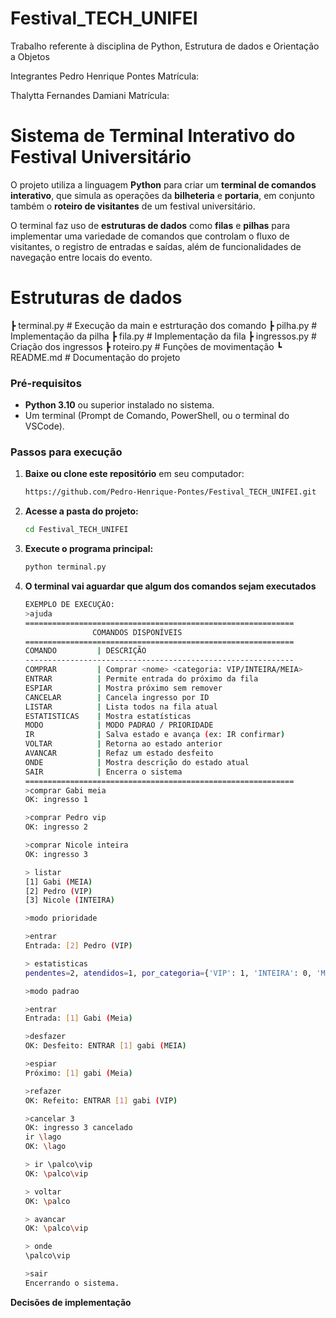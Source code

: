 # Festival_TECH_UNIFEI
Trabalho referente à disciplina de Python, Estrutura de dados e Orientação a Objetos

Integrantes
Pedro Henrique Pontes
Matrícula: 

Thalytta Fernandes Damiani
Matrícula:

# Sistema de Terminal Interativo do Festival Universitário

O projeto utiliza a linguagem **Python** para criar um **terminal de comandos interativo**, que simula as operações da **bilheteria** e **portaria**, em conjunto também o **roteiro de visitantes** de um festival universitário.

O terminal faz uso de **estruturas de dados** como **filas** e **pilhas** para implementar uma variedade de comandos que controlam o fluxo de visitantes, o registro de entradas e saídas, além de funcionalidades de navegação entre locais do evento.

# Estruturas de dados
 ┣  terminal.py             # Execução da main e estrturação dos comando
 ┣  pilha.py                # Implementação da pilha
 ┣  fila.py                 # Implementação da fila
 ┣  ingressos.py            # Criação dos ingressos
 ┣  roteiro.py              # Funções de movimentação
 ┗  README.md               # Documentação do projeto

### Pré-requisitos
- **Python 3.10** ou superior instalado no sistema.  
- Um terminal (Prompt de Comando, PowerShell, ou o terminal do VSCode).  
### Passos para execução

1. **Baixe ou clone este repositório** em seu computador:  
   ```bash
   https://github.com/Pedro-Henrique-Pontes/Festival_TECH_UNIFEI.git
2. **Acesse a pasta do projeto:**
   ```bash
   cd Festival_TECH_UNIFEI
3. **Execute o programa principal:**
   ```bash
   python terminal.py
4. **O terminal vai aguardar que algum dos comandos sejam executados**
    ```bash
    EXEMPLO DE EXECUÇÃO:
    >ajuda
    ============================================================
                   COMANDOS DISPONÍVEIS   
    ============================================================
    COMANDO         | DESCRIÇÃO
    ------------------------------------------------------------
    COMPRAR         | Comprar <nome> <categoria: VIP/INTEIRA/MEIA>
    ENTRAR          | Permite entrada do próximo da fila
    ESPIAR          | Mostra próximo sem remover
    CANCELAR        | Cancela ingresso por ID
    LISTAR          | Lista todos na fila atual
    ESTATISTICAS    | Mostra estatísticas
    MODO            | MODO PADRAO / PRIORIDADE
    IR              | Salva estado e avança (ex: IR confirmar)
    VOLTAR          | Retorna ao estado anterior
    AVANCAR         | Refaz um estado desfeito
    ONDE            | Mostra descrição do estado atual
    SAIR            | Encerra o sistema
    ============================================================
    >comprar Gabi meia
    OK: ingresso 1
    
    >comprar Pedro vip
    OK: ingresso 2
    
    >comprar Nicole inteira
    OK: ingresso 3
    
    > listar
    [1] Gabi (MEIA)
    [2] Pedro (VIP)
    [3] Nicole (INTEIRA)
    
    >modo prioridade
    
    >entrar
    Entrada: [2] Pedro (VIP)
    
    > estatisticas
    pendentes=2, atendidos=1, por_categoria={'VIP': 1, 'INTEIRA': 0, 'MEIA': 0}, espera_media=1.0
    
    >modo padrao
    
    >entrar
    Entrada: [1] Gabi (Meia)
    
    >desfazer
    OK: Desfeito: ENTRAR [1] gabi (MEIA)
    
    >espiar
    Próximo: [1] gabi (Meia)
    
    >refazer
    OK: Refeito: ENTRAR [1] gabi (VIP)

    >cancelar 3
    OK: ingresso 3 cancelado
    ir \lago
    OK: \lago
    
    > ir \palco\vip
    OK: \palco\vip
    
    > voltar
    OK: \palco
    
    > avancar
    OK: \palco\vip
    
    > onde
    \palco\vip

    >sair
    Encerrando o sistema.
    
**Decisões de implementação**


